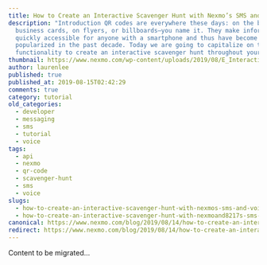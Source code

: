 ```yaml
---
title: How to Create an Interactive Scavenger Hunt with Nexmo’s SMS and Voice API
description: "Introduction QR codes are everywhere these days: on the back of
  business cards, on flyers, or billboards—you name it. They make information
  quickly accessible for anyone with a smartphone and thus have become
  popularized in the past decade. Today we are going to capitalize on that
  functionality to create an interactive scavenger hunt throughout your […]"
thumbnail: https://www.nexmo.com/wp-content/uploads/2019/08/E_Interactive-Scavenger-Hunt_1200x600.jpg
author: laurenlee
published: true
published_at: 2019-08-15T02:42:29
comments: true
category: tutorial
old_categories:
  - developer
  - messaging
  - sms
  - tutorial
  - voice
tags:
  - api
  - nexmo
  - qr-code
  - scavenger-hunt
  - sms
  - voice
slugs:
  - how-to-create-an-interactive-scavenger-hunt-with-nexmos-sms-and-voice-api-dr
  - how-to-create-an-interactive-scavenger-hunt-with-nexmoand8217s-sms-and-voice-api
canonical: https://www.nexmo.com/blog/2019/08/14/how-to-create-an-interactive-scavenger-hunt-with-nexmos-sms-and-voice-api-dr
redirect: https://www.nexmo.com/blog/2019/08/14/how-to-create-an-interactive-scavenger-hunt-with-nexmos-sms-and-voice-api-dr
---
```

Content to be migrated...